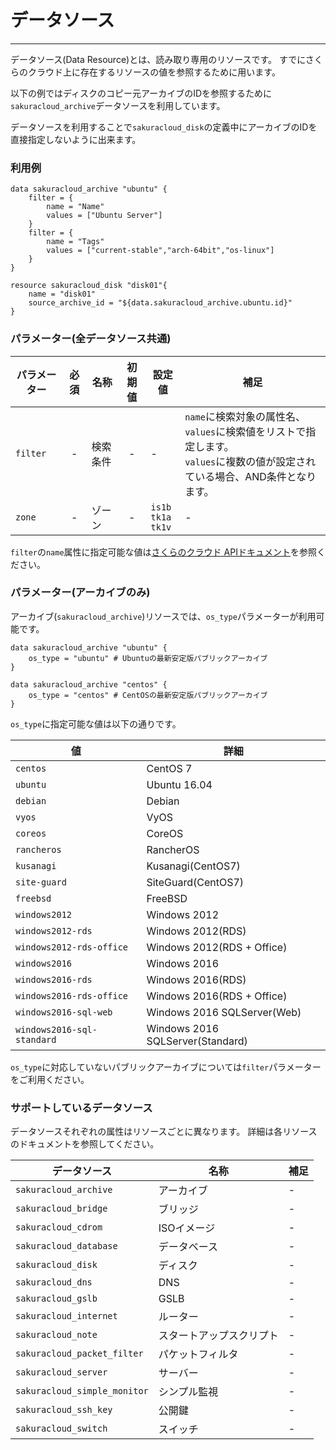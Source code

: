 # データソース

---

データソース(Data Resource)とは、読み取り専用のリソースです。
すでにさくらのクラウド上に存在するリソースの値を参照するために用います。

以下の例ではディスクのコピー元アーカイブのIDを参照するために
`sakuracloud_archive`データソースを利用しています。

データソースを利用することで`sakuracloud_disk`の定義中にアーカイブのIDを直接指定しないように出来ます。

### 利用例

```hcl
data sakuracloud_archive "ubuntu" {
    filter = {
        name = "Name"
        values = ["Ubuntu Server"]
    }
    filter = {
        name = "Tags"
        values = ["current-stable","arch-64bit","os-linux"]
    }
}

resource sakuracloud_disk "disk01"{
    name = "disk01"
    source_archive_id = "${data.sakuracloud_archive.ubuntu.id}"
}
```

### パラメーター(全データソース共通)

|パラメーター|必須  |名称                |初期値     |設定値 |補足                                          |
|----------|:---:|---------------------|:--------:|------|----------------------------------------------|
| `filter` | -   | 検索条件             | -        | -    | `name`に検索対象の属性名、`values`に検索値をリストで指定します。<br />`values`に複数の値が設定されている場合、AND条件となります。 |
| `zone`   | -   | ゾーン               | -        | `is1b`<br />`tk1a`<br />`tk1v` | - |

`filter`の`name`属性に指定可能な値は[さくらのクラウド APIドキュメント](http://developer.sakura.ad.jp/cloud/api/1.1/)を参照ください。

### パラメーター(アーカイブのみ)

アーカイブ(`sakuracloud_archive`)リソースでは、`os_type`パラメーターが利用可能です。

```hcl
data sakuracloud_archive "ubuntu" {
    os_type = "ubuntu" # Ubuntuの最新安定版パブリックアーカイブ
}

data sakuracloud_archive "centos" {
    os_type = "centos" # CentOSの最新安定版パブリックアーカイブ
}

```

`os_type`に指定可能な値は以下の通りです。

|値|詳細                                          |
|---------------------------|--------------------|
| `centos`                  | CentOS 7|
| `ubuntu`                  | Ubuntu 16.04|
| `debian`                  | Debian |
| `vyos`                    | VyOS|
| `coreos`                  | CoreOS|
| `rancheros`               | RancherOS|
| `kusanagi`                | Kusanagi(CentOS7)|
| `site-guard`              | SiteGuard(CentOS7)|
| `freebsd`                 | FreeBSD|
| `windows2012`             | Windows 2012|
| `windows2012-rds`         | Windows 2012(RDS)|
| `windows2012-rds-office`  | Windows 2012(RDS + Office)|
| `windows2016`             | Windows 2016|
| `windows2016-rds`         | Windows 2016(RDS)|
| `windows2016-rds-office`  | Windows 2016(RDS + Office)|
| `windows2016-sql-web`     | Windows 2016 SQLServer(Web)|
| `windows2016-sql-standard`| Windows 2016 SQLServer(Standard)|

`os_type`に対応していないパブリックアーカイブについては`filter`パラメーターをご利用ください。

### サポートしているデータソース

データソースそれぞれの属性はリソースごとに異なります。
詳細は各リソースのドキュメントを参照してください。

|データソース                   | 名称                    | 補足                                        |
|------------------------------|------------------------|--------------------------------------------|
| `sakuracloud_archive`        | アーカイブ               | -                                          |
| `sakuracloud_bridge`         | ブリッジ                | -                                          |
| `sakuracloud_cdrom`          | ISOイメージ             | -                                          |
| `sakuracloud_database`       | データベース            | -                                          |
| `sakuracloud_disk`           | ディスク                | -                                          |
| `sakuracloud_dns`            | DNS                    | -                                          |
| `sakuracloud_gslb`           | GSLB                   | -                                          |
| `sakuracloud_internet`       | ルーター                | -                                          |
| `sakuracloud_note`           | スタートアップスクリプト   | -                                          |
| `sakuracloud_packet_filter`  | パケットフィルタ         | -                                          |
| `sakuracloud_server`         | サーバー                | -                                          |
| `sakuracloud_simple_monitor` | シンプル監視            | -                                          |
| `sakuracloud_ssh_key`        | 公開鍵                 | -                                          |
| `sakuracloud_switch`         | スイッチ                | -                                          |
